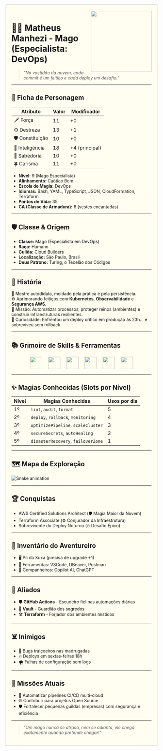 <div style="background-color: #fffef0; background-image: url('https://www.transparenttextures.com/patterns/paper-fibers.png'); padding: 20px; border: 1px solid #ccc; border-radius: 4px;">

<img align="right" height="200" src="" />

# 🧙‍♂️ Matheus Manhezi - Mago (Especialista: DevOps)

> *\"Na vastidão da nuvem, cada commit é um feitiço e cada deploy um desafio.\"*

---

## 🎲 Ficha de Personagem

| Atributo        | Valor | Modificador |
|-----------------|-------|-------------|
| 🗡️ Força        | 11    | +0          |
| ⚙️ Destreza     | 13    | +1          |
| 🛡️ Constituição | 10    | +0          |
| 🧠 Inteligência | 18    | +4 (principal) |
| 💬 Sabedoria    | 10    | +0          |
| 🍀 Carisma      | 11    | +0          |

- **Nível:** 9 (Mago Especialista)
- **Alinhamento:** Caótico Bom
- **Escola de Magia:** DevOps
- **Idiomas:** Bash, YAML, TypeScript, JSON, CloudFormation, Terraform
- **Pontos de Vida:** 35
- **CA (Classe de Armadura):** 6 (vestes encantadas)

---

## 🛡️ Classe & Origem

- **Classe:** Mago (Especialista em DevOps)
- **Raça:** Humano
- **Guilda:** Cloud Builders
- **Localização:** São Paulo, Brasil
- **Deus Patrono:** Turing, o Tecelão dos Códigos

---

## 📜 História

🔭 Mestre autodidata, moldado pela prática e pela persistência.\
⚙️ Aprimorando feitiços com **Kubernetes**, **Observabilidade** e **Segurança AWS**.\
🎯 Missão: Automatizar processos, proteger reinos (ambientes) e construir infraestruturas resilientes.\
🎲 Curiosidade: Enfrentou um deploy crítico em produção às 23h... e sobreviveu sem rollback.

---

## 📚 Grimoire de Skills & Ferramentas

<div align="center">
  <img src="https://cdn.jsdelivr.net/gh/devicons/devicon/icons/javascript/javascript-original.svg" height="40" />
  <img width="12" />
  <img src="https://cdn.jsdelivr.net/gh/devicons/devicon/icons/typescript/typescript-original.svg" height="40" />
  <img width="12" />
  <img src="https://cdn.jsdelivr.net/gh/devicons/devicon/icons/react/react-original.svg" height="40" />
  <img width="12" />
  <img src="https://cdn.jsdelivr.net/gh/devicons/devicon/icons/nextjs/nextjs-original.svg" height="40" />
  <img width="12" />
  <img src="https://cdn.jsdelivr.net/gh/devicons/devicon/icons/nodejs/nodejs-original.svg" height="40" />
  <img width="12" />
  <img src="https://cdn.jsdelivr.net/gh/devicons/devicon/icons/nestjs/nestjs-original.svg" height="40" />
</div>

---

## ✨ Magias Conhecidas (Slots por Nível)

| Nível | Magias Conhecidas | Usos por dia |
|------|--------------------|--------------|
| 1º   | `lint`, `audit`, `format` | 5 |
| 2º   | `deploy`, `rollback`, `monitoring` | 4 |
| 3º   | `optimizePipeline`, `scaleCluster` | 3 |
| 4º   | `secureSecrets`, `autoHealing` | 2 |
| 5º   | `disasterRecovery`, `failoverZone` | 1 |

---

## 🗺️ Mapa de Exploração

<picture>
  <source media="(prefers-color-scheme: dark)" srcset="https://raw.githubusercontent.com/MatheusManhezi/MatheusManhezi/output/pacman-contribution-graph-dark.svg">
  <source media="(prefers-color-scheme: light)" srcset="https://raw.githubusercontent.com/MatheusManhezi/MatheusManhezi/output/pacman-contribution-graph.svg">
  <img src="https://raw.githubusercontent.com/MatheusManhezi/MatheusManhezi/output/snake.svg" alt="Snake animation" />
</picture>

---

## 🏆 Conquistas

- AWS Certified Solutions Architect (🛡️ Magia Maior da Nuvem)
- Terraform Associate (⚙️ Conjurador da Infraestrutura)
- Sobrevivente do Deploy Noturno (🔥 Desafio Épico)

---

## 🎒 Inventário do Aventureiro

- 🖥️ Pc da Xuxa (precisa de upgrade +1)
- 🔧 Ferramentas: VSCode, DBeaver, Postman
- 🤖 Companheiros: Copilot AI, ChatGPT

---

## 🤝 Aliados

- 🛡️ **GitHub Actions** - Escudeiro fiel nas automações diárias
- 🔐 **Vault** - Guardião dos segredos
- 🛠️ **Terraform** - Forjador dos ambientes místicos

---

## ☠️ Inimigos

- 🐛 Bugs traiçoeiros nas madrugadas
- 🔥 Deploys em sextas-feiras 18h
- 🌪️ Falhas de configuração sem logs

---

## 🎯 Missões Atuais

- 🚀 Automatizar pipelines CI/CD multi-cloud
- 🌐 Contribuir para projetos Open Source
- 🛡️ Fortalecer pequenas guildas (empresas) com segurança e eficiência

---

> *\"Um mago nunca se atrasa, nem se adianta, ele chega exatamente quando pretende chegar!\"*

